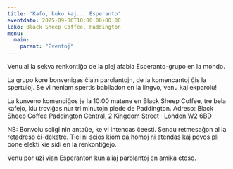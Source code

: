 ```yaml
---
title: 'Kafo, kuko kaj... Esperanto'
eventdato: 2025-09-06T10:00:00+00:00
loko: Black Sheep Coffee, Paddington
menu:
  main:
    parent: "Eventoj"
---
```


Venu al la sekva renkontiĝo de la plej afabla Esperanto-grupo en la mondo.

<!--more-->

La grupo kore bonvenigas ĉiajn parolantojn, de la komencantoj ĝis la spertuloj. Se vi neniam spertis babiladon en la lingvo, venu kaj ekparolu!

La kunveno komenciĝos je la 10:00 matene en Black Sheep Coffee, tre bela kafejo, kiu troviĝas nur tri minutojn piede de Paddington.
Adreso: Black Sheep Coffee Paddington Central, 2 Kingdom Street · London W2 6BD

NB: Bonvolu sciigi nin antaŭe, ke vi intencas ĉeesti. Sendu retmesaĝon al la retadreso ĉi-dekstre. Tiel ni scios kiom da homoj ni atendas kaj povos pli bone elekti kie sidi en la renkontiĝejo.

Venu por uzi vian Esperanton kun aliaj parolantoj en amika etoso.
